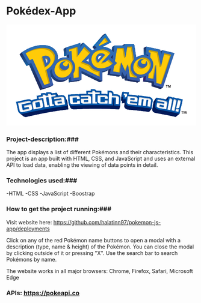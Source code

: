 # Pokédex-App

![Image of the Pokemon slogan](img/welcome-image.png) 

### Project-description:###

The  app displays a list of different Pokémons and their
characteristics. This project is an app built with HTML, CSS, and JavaScript and
uses an external API to load data, enabling the viewing of data
points in detail.

### Technologies used:###

-HTML
-CSS
-JavaScript
-Boostrap

### How to get the project running:###

Visit website here: https://github.com/halatinn97/pokemon-js-app/deployments

Click on any of the red Pokémon name buttons to open a modal with a description
(type, name & height) of the Pokémon. You can close the modal by clicking outside
of it or pressing "X". Use the search bar to search Pokémons by name.

The website works in all major browsers: Chrome, Firefox, Safari, Microsoft Edge


### APIs: https://pokeapi.co ###
